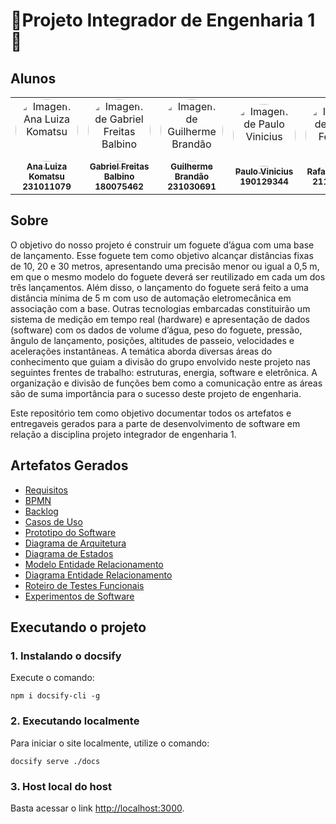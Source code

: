 # 🚀Projeto Integrador de Engenharia 1 🚀

## Alunos

<center>
    <table style="width: 100%;">
        <tr>
            <td align="center">
                <a href="https://github.com/luluaroeira">
                    <img style="border-radius: 50%;" src="https://avatars.githubusercontent.com/u/89143347?v=4" width="100px;" alt="Imagem Ana Luiza Komatsu"/>
                    <br />
                    <sub><b>Ana Luiza Komatsu</b></sub>
                    <br />
                </a>
                <sub><b>231011079</b></sub>
                <br/>
            </td>
            <td align="center">
                <a href="https://github.com/gabrielfreitass1">
                    <img style="border-radius: 50%;" src="https://avatars.githubusercontent.com/u/56280085?v=4" width="100px;" alt="Imagem de Gabriel Freitas Balbino"/>
                    <br />
                    <sub><b>Gabriel Freitas Balbino</b></sub>
                    <br />
                </a>
                <sub><b>180075462</b></sub>
                <br/>
            </td>            
            <td align="center">
                <a href="https://github.com/Guibs969">
                    <img style="border-radius: 50%;" src="https://avatars.githubusercontent.com/u/124108334?v=4" width="100px;" alt="Imagem de Guilherme Brandão"/>
                    <br />
                    <sub><b>Guilherme Brandão</b></sub>
                    <br />
                </a>
                <sub><b>231030691</b></sub>
                <br/>
            </td>
            <td align="center">
                <a href="https://github.com/PauloViniciusP">
                    <img style="border-radius: 50%;" src="https://avatars.githubusercontent.com/u/56877008?v=4" width="100px;" alt="Imagem de Paulo Vinicius"/>
                    <br />
                    <sub><b>Paulo Vinicius</b></sub>
                    <br />
                </a>
                <sub><b>190129344</b></sub>
                <br/>
            </td>
            <td align="center">
                <a href="https://github.com/RafaelCLG0">
                    <img style="border-radius: 50%;" src="https://avatars.githubusercontent.com/u/93794185?v=4" width="100px;" alt="Imagem de Rafael Ferreira"/>
                    <br />
                    <sub><b>Rafael Ferreira</b></sub>
                    <br />
                </a>
                <sub><b>211041286</b></sub>
                <br/>
            </td>
            <td align="center">
                <a href="https://cdn.pixabay.com/photo/2022/01/30/13/33/github-6980894_640.png">
                    <img style="border-radius: 50%;" src="" width="100px;" alt="Imagem de Matheus Henrique"/>
                    <br />
                    <sub><b>Matheus Henrique</b></sub>
                    <br />
                </a>
                <sub><b>211029666</b></sub>
                <br/>
            </td>                        
        </tr>
    </table>
</center>


## Sobre

O objetivo do nosso projeto é construir um foguete d’água com uma base de lançamento. Esse foguete tem como objetivo alcançar distâncias fixas de 10, 20 e 30 metros, apresentando uma precisão menor ou igual a 0,5 m, em que o mesmo modelo do foguete deverá ser reutilizado em cada um dos três lançamentos. Além disso, o lançamento do foguete será feito a uma distância mínima de 5 m com uso de automação eletromecânica em associação com a base. Outras tecnologias embarcadas constituirão um sistema de medição em tempo real (hardware) e apresentação de dados (software) com os dados de volume d’água, peso do foguete, pressão, ângulo de lançamento, posições, altitudes de passeio, velocidades e acelerações instantâneas. A temática aborda diversas áreas do conhecimento que guiam a divisão do grupo envolvido neste projeto nas seguintes frentes de trabalho: estruturas, energia, software e eletrônica. A organização e divisão de funções bem como a comunicação entre as áreas são de suma importância para o sucesso deste projeto de engenharia.

Este repositório tem como objetivo documentar todos os artefatos e entregaveis gerados para a parte de desenvolvimento de software em relação a disciplina projeto integrador de engenharia 1.

## Artefatos Gerados

- [Requisitos](https://gabrielfreitass1.github.io/Projeto_Integrador_1/#/1.0.Entrega1/1.1.Requisitos)
- [BPMN](https://gabrielfreitass1.github.io/Projeto_Integrador_1/#/2.0.Entrega2/2.1.BPMN)
- [Backlog](https://gabrielfreitass1.github.io/Projeto_Integrador_1/#/2.0.Entrega2/2.2.Backlog)
- [Casos de Uso](https://gabrielfreitass1.github.io/Projeto_Integrador_1/#/2.0.Entrega2/2.3.CasosDeUso)
- [Prototipo do Software](https://gabrielfreitass1.github.io/Projeto_Integrador_1/#/2.0.Entrega2/2.4.PrototipoSoftware)
- [Diagrama de Arquitetura](https://gabrielfreitass1.github.io/Projeto_Integrador_1/#/2.0.Entrega2/2.5.DiagramaArquitetura)
- [Diagrama de Estados](https://gabrielfreitass1.github.io/Projeto_Integrador_1/#/2.0.Entrega2/2.6.DiagramaEstados)
- [Modelo Entidade Relacionamento](https://gabrielfreitass1.github.io/Projeto_Integrador_1/#/2.0.Entrega2/2.7.ModeloEntidadeRelacionamento)
- [Diagrama Entidade Relacionamento](https://gabrielfreitass1.github.io/Projeto_Integrador_1/#/2.0.Entrega2/2.8.DiagramaEntidadeRelacionamento)
- [Roteiro de Testes Funcionais](https://gabrielfreitass1.github.io/Projeto_Integrador_1/#/2.0.Entrega2/2.9.RoteiroTestesFuncionais)
- [Experimentos de Software](https://gabrielfreitass1.github.io/Projeto_Integrador_1/#/3.0.Entrega3/3.1.ExperimentosDeSoftware)


## Executando o projeto

### 1. Instalando o docsify

Execute o comando:

```shell
npm i docsify-cli -g
```

### 2. Executando localmente

Para iniciar o site localmente, utilize o comando:

```shell
docsify serve ./docs
```

### 3. Host local do host

Basta acessar o link [http://localhost:3000](http://localhost:3000).
